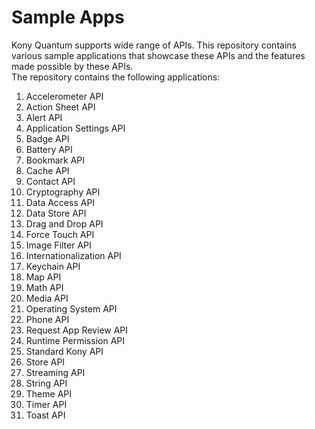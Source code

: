 # Sample Apps
Kony Quantum supports wide range of APIs. This repository contains various sample applications that showcase these APIs and the features made possible by these APIs.</br>
The repository contains the following applications:</br>
1.  Accelerometer API
2.  Action Sheet API
3.  Alert API
4.  Application Settings API
5.  Badge API
6.  Battery API
7.  Bookmark API
8.  Cache API
9.  Contact API
10. Cryptography API
11. Data Access API
12. Data Store API
13. Drag and Drop API
14. Force Touch API
15. Image Filter API
16. Internationalization API
17. Keychain API
18. Map API
19. Math API
20. Media API
21. Operating System API
22. Phone API
23. Request App Review API
24. Runtime Permission API
25. Standard Kony API
26. Store API
27. Streaming API
28. String API
29. Theme API
30. Timer API
31. Toast API
 
